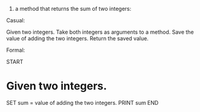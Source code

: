 1. a method that returns the sum of two integers:

Casual:

Given two integers.
Take both integers as arguments to a method.
Save the value of adding the two integers.
Return the saved value.


Formal:

START

# Given two integers.

SET sum = value of adding the two integers.
PRINT sum
END